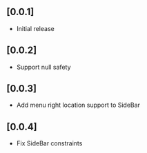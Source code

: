 ## [0.0.1]

* Initial release

## [0.0.2]

* Support null safety

## [0.0.3]

* Add menu right location support to SideBar

## [0.0.4]

* Fix SideBar constraints
